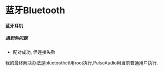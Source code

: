 # 蓝牙Bluetooth

#### 蓝牙耳机

##### 遇到的问题

* 配对成功, 但连接失败  
  
 我的最终解决办法是bluetoothctl用root执行,PulseAudio用当前普通用户执行.  
